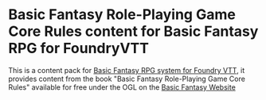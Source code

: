 # Basic Fantasy Role-Playing Game Core Rules content for Basic Fantasy RPG for FoundryVTT

This is a content pack for [Basic Fantasy RPG system for Foundry VTT](https://www.github.com/orffen/basicfantasyrpg), it provides content from the book "Basic Fantasy Role-Playing Game Core Rules" available for free under the OGL on the [Basic Fantasy Website](https://www.basicfantasy.org/)
